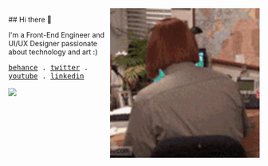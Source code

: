 <img src="images/hehe.gif" height="300px" width="300px" align="right">

<p align="left">## Hi there 👋</p>

<p align="left">I'm a Front-End Engineer and UI/UX Designer passionate about technology and art :)</p>


<p align="left">
  <samp>
    <a href="https://behance.net/kaio_espindola">behance</a> .
    <a href="https://twitter.com/blackaio">twitter</a> .
    <a href="https://youtube.com/blackaio">youtube</a> .
    <a href="https://www.linkedin.com/in/kaio-almeida-espindola/">linkedin</a>
  </samp>
</p>

<p align="left">
  <img align="center" src="https://github-readme-stats.vercel.app/api/top-langs/?username=kaioespindola&layout=compact&theme=buefy&hide_border=true" />
</p>
